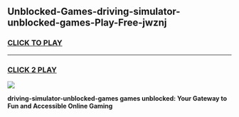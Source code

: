
## Unblocked-Games-driving-simulator-unblocked-games-Play-Free-jwznj
<h3>
<a href="https://premium76.site?title=driving-simulator-unblocked-games&ref=21A">CLICK TO PLAY</a></h3>
<hr>

<h3>
<a href="https://premium76.site?title=driving-simulator-unblocked-games&ref=21A">CLICK 2 PLAY</a>
  
</h3>

<a href="https://premium76.site?title=driving-simulator-unblocked-games&ref=21A"><img src="https://clearcache.store/games.png"></a>


**driving-simulator-unblocked-games games unblocked: Your Gateway to Fun and Accessible Online Gaming**
